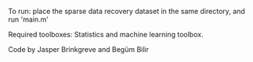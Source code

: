 To run: place the sparse data recovery dataset in the same directory, and run 'main.m' 

Required toolboxes: Statistics and machine learning toolbox.

Code by Jasper Brinkgreve and Begüm Bilir
